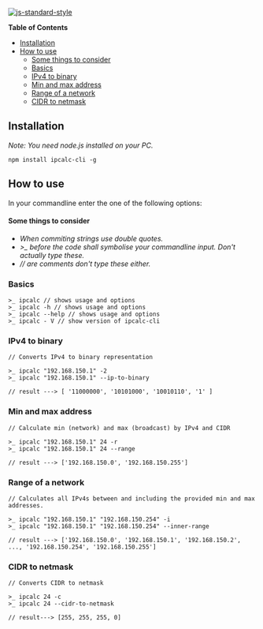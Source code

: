 [![js-standard-style](https://img.shields.io/badge/code%20style-standard-brightgreen.svg?style=flat)](https://github.com/feross/standard)

<!-- START doctoc generated TOC please keep comment here to allow auto update -->
<!-- DON'T EDIT THIS SECTION, INSTEAD RE-RUN doctoc TO UPDATE -->
**Table of Contents**

- [Installation](#installation)
- [How to use](#how-to-use)
    - [Some things to consider](#some-things-to-consider)
  - [Basics](#basics)
  - [IPv4 to binary](#ipv4-to-binary)
  - [Min and max address](#min-and-max-address)
  - [Range of a network](#range-of-a-network)
  - [CIDR to netmask](#cidr-to-netmask)

<!-- END doctoc generated TOC please keep comment here to allow auto update -->

## Installation

*Note: You need node.js installed on your PC.*

```
npm install ipcalc-cli -g
```

## How to use

In your commandline enter the one of the following options:

#### Some things to consider

* *When commiting strings use double quotes.*
* *>_ before the code shall symbolise your commandline input. Don't actually type these.*
* *// are comments don't type these either.*

### Basics

```
>_ ipcalc // shows usage and options
>_ ipcalc -h // shows usage and options
>_ ipcalc --help // shows usage and options
>_ ipcalc - V // show version of ipcalc-cli
```

### IPv4 to binary

```
// Converts IPv4 to binary representation

>_ ipcalc "192.168.150.1" -2
>_ ipcalc "192.168.150.1" --ip-to-binary

// result ---> [ '11000000', '10101000', '10010110', '1' ]
```

### Min and max address

```
// Calculate min (network) and max (broadcast) by IPv4 and CIDR

>_ ipcalc "192.168.150.1" 24 -r
>_ ipcalc "192.168.150.1" 24 --range

// result ---> ['192.168.150.0', '192.168.150.255']
```

### Range of a network

```
// Calculates all IPv4s between and including the provided min and max addresses.

>_ ipcalc "192.168.150.1" "192.168.150.254" -i
>_ ipcalc "192.168.150.1" "192.168.150.254" --inner-range

// result ---> ['192.168.150.0', '192.168.150.1', '192.168.150.2', ..., '192.168.150.254', '192.168.150.255']
```

### CIDR to netmask

```
// Converts CIDR to netmask

>_ ipcalc 24 -c
>_ ipcalc 24 --cidr-to-netmask

// result---> [255, 255, 255, 0]
```